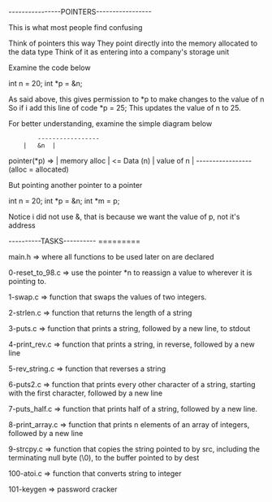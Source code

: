 ----------------POINTERS-----------------

This is what most people find confusing

Think of pointers this way
They point directly into the memory allocated to the data type
Think of it as entering into a company's storage unit

Examine the code below

int n = 20;
int *p = &n;

As said above, this gives permission to *p to make changes to the value of n
So if i add this line of code
*p = 25;
This updates the value of n to 25.

For better understanding, examine the simple diagram below

      	 	-----------------
		|	&n	|
pointer(*p) => 	| memory alloc	| <= Data (n)
	    	|  value of n	|
		-----------------
		(alloc = allocated)


But pointing another pointer to a pointer

int n = 20;
int *p = &n;
int *m = p;

Notice i did not use &, that is because we want the value of p, not it's address



----------TASKS----------
	=========

main.h => where all functions to be used later on are declared

0-reset_to_98.c => use the pointer *n to reassign a value to wherever it is pointing to.

1-swap.c =>  function that swaps the values of two integers.

2-strlen.c => function that returns the length of a string

3-puts.c => function that prints a string, followed by a new line, to stdout

4-print_rev.c => function that prints a string, in reverse, followed by a new line

5-rev_string.c => function that reverses a string

6-puts2.c => function that prints every other character of a string, starting with the first character, followed by a new line

7-puts_half.c => function that prints half of a string, followed by a new line.

8-print_array.c => function that prints n elements of an array of integers, followed by a new line

9-strcpy.c => function that copies the string pointed to by src, including the terminating null byte (\0), to the buffer pointed to by dest

100-atoi.c => function that converts string to integer

101-keygen => password cracker